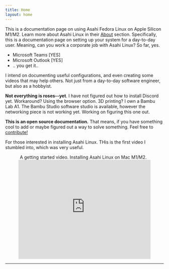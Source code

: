 ```yaml
---
title: Home
layout: home
---
```


This is a documentation page on using Asahi Fedora Linux on Apple Silicon M1/M2. Learn more about Asahi Linux in their [About](https://asahilinux.org/about/) section. Specifically, this is a documentation page on setting up your system for a day-to-day user. Meaning, can you work a corporate job with Asahi Linux? So far, yes. 

- Microsoft Teams [YES]
- Microsoft Outlook [YES]
- .. you get it..

I intend on documenting useful configurations, and even creating some videos that may help others. Not just from a day-to-day software engineer, but also as a hobbyist. 

<b>Not everything is roses--yet</b>. I have not figured out how to install Discord yet. Workaround? Using the browser option. 3D printing? I own a Bambu Lab A1. The Bambu Studio software studio is available, however the networking piece is not working yet. Working on figuring this one out. 

<b>This is an open source documentation.</b> That means, if you have something cool to add or maybe figured out a way to solve something. Feel free to [contribute!](https://github.com/jeshernandez/asahi-stuff)

For those interested in installing Asahi Linux. THis is the first video I stumbled into, which was very useful.

<p align="center">A getting started video. Installing Asahi Linux on Mac M1/M2.
&nbsp;
<iframe width="420" height="315" src="https://www.youtube.com/embed/1iiFhhOkv14" frameborder="0" allowfullscreen></iframe>
</p>


----

[^1]: [It can take up to 10 minutes for changes to your site to publish after you push the changes to GitHub](https://docs.github.com/en/pages/setting-up-a-github-pages-site-with-jekyll/creating-a-github-pages-site-with-jekyll#creating-your-site).

[Just the Docs]: https://just-the-docs.github.io/just-the-docs/
[GitHub Pages]: https://docs.github.com/en/pages
[README]: https://github.com/just-the-docs/just-the-docs-template/blob/main/README.md
[Jekyll]: https://jekyllrb.com
[GitHub Pages / Actions workflow]: https://github.blog/changelog/2022-07-27-github-pages-custom-github-actions-workflows-beta/
[use this template]: https://github.com/just-the-docs/just-the-docs-template/generate

